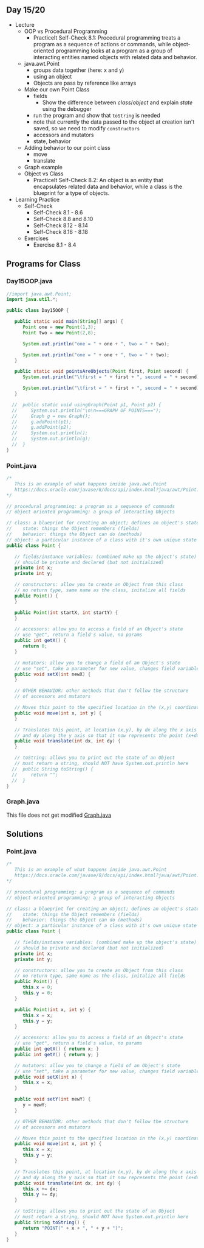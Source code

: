 ## Day 15/20

+ Lecture
  - OOP vs Procedural Programming
    - PracticeIt Self-Check 8.1: Procedural programming treats a program as a sequence of actions or commands, while object-oriented programming looks at a program as a group of interacting entities named objects with related data and behavior.
  - java.awt.Point
    - groups data together (here: x and y)
    - using an object
    - Objects are pass by reference like arrays
  - Make our own Point Class
    - fields
      - Show the difference between _class_/_object_ and explain _state_ using the debugger
    - run the program and show that `toString` is needed
    - note that currently the data passed to the object at creation isn't saved, so we need to modify `constructors`
    - accessors and mutators
    - state, behavior
  - Adding behavior to our point class
    - move
    - translate
  - Graph example
  - Object vs Class
    - PracticeIt Self-Check 8.2: An object is an entity that encapsulates related data and behavior, while a class is the blueprint for a type of objects.
+ Learning Practice
  - Self-Check
    - Self-Check 8.1 - 8.6
    - Self-Check 8.8 and 8.10
    - Self-Check 8.12 - 8.14
    - Self-Check 8.16 - 8.18
  - Exercises
    - Exercise 8.1 - 8.4

## Programs for Class

### Day15OOP.java
```java
//import java.awt.Point;
import java.util.*;

public class Day15OOP {

   public static void main(String[] args) {
      Point one = new Point(1,3);
      Point two = new Point(2,8);

      System.out.println("one = " + one + ", two = " + two);

      System.out.println("one = " + one + ", two = " + two);
   }

   public static void pointsAreObjects(Point first, Point second) {
      System.out.println("\tfirst = " + first + ", second = " + second);

      System.out.println("\tfirst = " + first + ", second = " + second);
   }

  //  public static void usingGraph(Point p1, Point p2) {
  //     System.out.println("\n\n===GRAPH OF POINTS===");
  //     Graph g = new Graph();
  //     g.addPoint(p1);
  //     g.addPoint(p2);
  //     System.out.println();
  //     System.out.println(g);
  //  }
}
```

### Point.java
```java
/*
   This is an example of what happens inside java.awt.Point
   https://docs.oracle.com/javase/8/docs/api/index.html?java/awt/Point.html
*/

// procedural programming: a program as a sequence of commands
// object oriented programming: a group of interacting Objects

// class: a blueprint for creating an object; defines an object's state and behavior
//    state: things the Object remembers (fields)
//    behavior: things the Object can do (methods)
// object: a particular instance of a class with it's own unique state
public class Point {

   // fields/instance variables: (combined make up the object's state)
   // should be private and declared (but not initialized)
   private int x;
   private int y;

   // constructors: allow you to create an Object from this class
   // no return type, same name as the class, initalize all fields
   public Point() {
   }

   public Point(int startX, int startY) {
   }

   // accessors: allow you to access a field of an Object's state
   // use "get", return a field's value, no params
   public int getX() {
      return 0;
   }

   // mutators: allow you to change a field of an Object's state
   // use "set", take a parameter for new value, changes field variable
   public void setX(int newX) {
   }

   // OTHER BEHAVIOR: other methods that don't follow the structure
   // of accessors and mutators

   // Moves this point to the specified location in the (x,y) coordinate plane.
   public void move(int x, int y) {
   }

   // Translates this point, at location (x,y), by dx along the x axis
   // and dy along the y axis so that it now represents the point (x+dx,y+dy).
   public void translate(int dx, int dy) {
   }

   // toString: allows you to print out the state of an Object
   // must return a string, should NOT have System.out.println here
  //  public String toString() {
  //     return "";
  //  }
}
```

### Graph.java

This file does not get modified
[Graph.java](livecode/day15/Graph.java)

## Solutions

### Point.java

```java
/*
   This is an example of what happens inside java.awt.Point
   https://docs.oracle.com/javase/8/docs/api/index.html?java/awt/Point.html
*/

// procedural programming: a program as a sequence of commands
// object oriented programming: a group of interacting Objects

// class: a blueprint for creating an object; defines an object's state and behavior
//    state: things the Object remembers (fields)
//    behavior: things the Object can do (methods)
// object: a particular instance of a class with it's own unique state
public class Point {

   // fields/instance variables: (combined make up the object's state)
   // should be private and declared (but not initialized)
   private int x;
   private int y;

   // constructors: allow you to create an Object from this class
   // no return type, same name as the class, initalize all fields
   public Point() {
      this.x = 0;
      this.y = 0;
   }

   public Point(int x, int y) {
      this.x = x;
      this.y = y;
   }

   // accessors: allow you to access a field of an Object's state
   // use "get", return a field's value, no params
   public int getX() { return x; }
   public int getY() { return y; }

   // mutators: allow you to change a field of an Object's state
   // use "set", take a parameter for new value, changes field variable
   public void setX(int x) {
      this.x = x;
   }

   public void setY(int newY) {
      y = newY;
   }

   // OTHER BEHAVIOR: other methods that don't follow the structure
   // of accessors and mutators

   // Moves this point to the specified location in the (x,y) coordinate plane.
   public void move(int x, int y) {
      this.x = x;
      this.y = y;
   }

   // Translates this point, at location (x,y), by dx along the x axis
   // and dy along the y axis so that it now represents the point (x+dx,y+dy).
   public void translate(int dx, int dy) {
      this.x += dx;
      this.y += dy;
   }

   // toString: allows you to print out the state of an Object
   // must return a string, should NOT have System.out.println here
   public String toString() {
      return "POINT(" + x + ", " + y + ")";
   }
}
```
